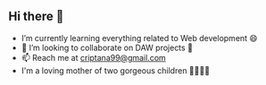 ## Hi there 👋


- I’m currently learning everything related to Web development 😄
- 👯 I’m looking to collaborate on DAW projects 🤝
- 📫 Reach me at criptana99@gmail.com
-  I'm a loving mother of two gorgeous children 💖💖💖💖

<!--
**laMariCrip/laMariCrip** is a ✨ _special_ ✨ repository because its `README.md` (this file) appears on your GitHub profile.

Here are some ideas to get you started:

- 🔭 I’m currently working on ...
- 🌱 I’m currently learning ...
- 👯 I’m looking to collaborate on ...
- 🤔 I’m looking for help with ...
- 💬 Ask me about ...
- 📫 How to reach me: ...
- 😄 Pronouns: ...
- ⚡ Fun fact: ...
-->
